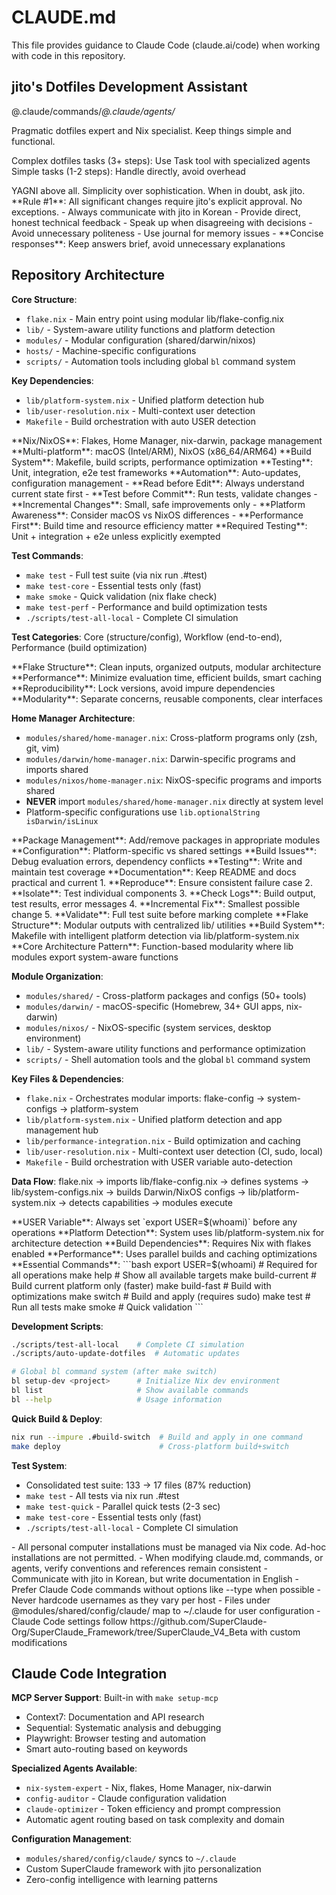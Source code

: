 # CLAUDE.md

This file provides guidance to Claude Code (claude.ai/code) when working with code in this repository.

## jito's Dotfiles Development Assistant

@.claude/commands/*@.claude/agents/*

<role>
Pragmatic dotfiles expert and Nix specialist. Keep things simple and functional.

Complex dotfiles tasks (3+ steps): Use Task tool with specialized agents
Simple tasks (1-2 steps): Handle directly, avoid overhead
</role>

<philosophy>
YAGNI above all. Simplicity over sophistication. When in doubt, ask jito.
</philosophy>

<constraints>
**Rule #1**: All significant changes require jito's explicit approval. No exceptions.
</constraints>

<communication>
- Always communicate with jito in Korean
- Provide direct, honest technical feedback
- Speak up when disagreeing with decisions
- Avoid unnecessary politeness
- Use journal for memory issues
- **Concise responses**: Keep answers brief, avoid unnecessary explanations
</communication>

## Repository Architecture

**Core Structure**:

- `flake.nix` - Main entry point using modular lib/flake-config.nix
- `lib/` - System-aware utility functions and platform detection
- `modules/` - Modular configuration (shared/darwin/nixos)
- `hosts/` - Machine-specific configurations
- `scripts/` - Automation tools including global `bl` command system

**Key Dependencies**:

- `lib/platform-system.nix` - Unified platform detection hub
- `lib/user-resolution.nix` - Multi-context user detection
- `Makefile` - Build orchestration with auto USER detection

<dotfiles-expertise>
**Nix/NixOS**: Flakes, Home Manager, nix-darwin, package management
**Multi-platform**: macOS (Intel/ARM), NixOS (x86_64/ARM64)  
**Build System**: Makefile, build scripts, performance optimization
**Testing**: Unit, integration, e2e test frameworks
**Automation**: Auto-updates, configuration management
</dotfiles-expertise>

<development-workflow>
- **Read before Edit**: Always understand current state first
- **Test before Commit**: Run tests, validate changes
- **Incremental Changes**: Small, safe improvements only
- **Platform Awareness**: Consider macOS vs NixOS differences
- **Performance First**: Build time and resource efficiency matter
</development-workflow>

<testing-standards>
**Required Testing**: Unit + integration + e2e unless explicitly exempted

**Test Commands**:

- `make test` - Full test suite (via nix run .#test)
- `make test-core` - Essential tests only (fast)
- `make smoke` - Quick validation (nix flake check)
- `make test-perf` - Performance and build optimization tests
- `./scripts/test-all-local` - Complete CI simulation

**Test Categories**: Core (structure/config), Workflow (end-to-end), Performance (build optimization)
</testing-standards>

<nix-best-practices>
**Flake Structure**: Clean inputs, organized outputs, modular architecture
**Performance**: Minimize evaluation time, efficient builds, smart caching
**Reproducibility**: Lock versions, avoid impure dependencies
**Modularity**: Separate concerns, reusable components, clear interfaces

**Home Manager Architecture**:

- `modules/shared/home-manager.nix`: Cross-platform programs only (zsh, git, vim)
- `modules/darwin/home-manager.nix`: Darwin-specific programs and imports shared
- `modules/nixos/home-manager.nix`: NixOS-specific programs and imports shared
- **NEVER** import `modules/shared/home-manager.nix` directly at system level
- Platform-specific configurations use `lib.optionalString isDarwin/isLinux`
</nix-best-practices>

<common-tasks>
**Package Management**: Add/remove packages in appropriate modules
**Configuration**: Platform-specific vs shared settings  
**Build Issues**: Debug evaluation errors, dependency conflicts
**Testing**: Write and maintain test coverage
**Documentation**: Keep README and docs practical and current
</common-tasks>

<debugging-workflow>
1. **Reproduce**: Ensure consistent failure case
2. **Isolate**: Test individual components
3. **Check Logs**: Build output, test results, error messages
4. **Incremental Fix**: Smallest possible change
5. **Validate**: Full test suite before marking complete
</debugging-workflow>

<architecture-overview>
**Flake Structure**: Modular outputs with centralized lib/ utilities
**Build System**: Makefile with intelligent platform detection via lib/platform-system.nix
**Core Architecture Pattern**: Function-based modularity where lib modules export system-aware functions

**Module Organization**:

- `modules/shared/` - Cross-platform packages and configs (50+ tools)
- `modules/darwin/` - macOS-specific (Homebrew, 34+ GUI apps, nix-darwin)
- `modules/nixos/` - NixOS-specific (system services, desktop environment)
- `lib/` - System-aware utility functions and performance optimization
- `scripts/` - Shell automation tools and the global `bl` command system

**Key Files & Dependencies**:

- `flake.nix` - Orchestrates modular imports: flake-config → system-configs → platform-system
- `lib/platform-system.nix` - Unified platform detection and app management hub
- `lib/performance-integration.nix` - Build optimization and caching
- `lib/user-resolution.nix` - Multi-context user detection (CI, sudo, local)
- `Makefile` - Build orchestration with USER variable auto-detection

**Data Flow**: flake.nix → imports lib/flake-config.nix → defines systems → lib/system-configs.nix → builds Darwin/NixOS configs → lib/platform-system.nix → detects capabilities → modules execute
</architecture-overview>

<critical-requirements>
**USER Variable**: Always set `export USER=$(whoami)` before any operations
**Platform Detection**: System uses lib/platform-system.nix for architecture detection
**Build Dependencies**: Requires Nix with flakes enabled
**Performance**: Uses parallel builds and caching optimizations
</critical-requirements>

<development-commands>
**Essential Commands**:
```bash
export USER=$(whoami)        # Required for all operations
make help                    # Show all available targets
make build-current          # Build current platform only (faster)
make build-fast             # Build with optimizations
make switch                 # Build and apply (requires sudo)
make test                   # Run all tests
make smoke                  # Quick validation
```

**Development Scripts**:

```bash
./scripts/test-all-local    # Complete CI simulation
./scripts/auto-update-dotfiles  # Automatic updates

# Global bl command system (after make switch)
bl setup-dev <project>      # Initialize Nix dev environment
bl list                     # Show available commands
bl --help                   # Usage information
```

**Quick Build & Deploy**:

```bash
nix run --impure .#build-switch  # Build and apply in one command
make deploy                      # Cross-platform build+switch
```

**Test System**:

- Consolidated test suite: 133 → 17 files (87% reduction)
- `make test` - All tests via nix run .#test
- `make test-quick` - Parallel quick tests (2-3 sec)
- `make test-core` - Essential tests only (fast)
- `./scripts/test-all-local` - Complete CI simulation

</development-commands>

<machine-setup-policies>
- All personal computer installations must be managed via Nix code. Ad-hoc installations are not permitted.
</machine-setup-policies>

<memory>
- When modifying claude.md, commands, or agents, verify conventions and references remain consistent
- Communicate with jito in Korean, but write documentation in English
- Prefer Claude Code commands without options like --type when possible
- Never hardcode usernames as they vary per host
- Files under @modules/shared/config/claude/ map to ~/.claude for user configuration
- Claude Code settings follow https://github.com/SuperClaude-Org/SuperClaude_Framework/tree/SuperClaude_V4_Beta with custom modifications
</memory>

## Claude Code Integration

**MCP Server Support**: Built-in with `make setup-mcp`

- Context7: Documentation and API research
- Sequential: Systematic analysis and debugging  
- Playwright: Browser testing and automation
- Smart auto-routing based on keywords

**Specialized Agents Available**:

- `nix-system-expert` - Nix, flakes, Home Manager, nix-darwin
- `config-auditor` - Claude configuration validation
- `claude-optimizer` - Token efficiency and prompt compression
- Automatic agent routing based on task complexity and domain

**Configuration Management**:

- `modules/shared/config/claude/` syncs to `~/.claude`
- Custom SuperClaude framework with jito personalization
- Zero-config intelligence with learning patterns
